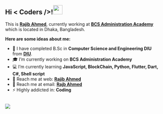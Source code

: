**<h2> Hi < Coders />!<img src="https://i.imgur.com/lzogB7F.gif" width="30px"></h2>**

This is **[Rajib Ahmed](https://rajibdpi.github.io/)**, currently working at **[BCS Administration Academy](http://bcsadminacademy.gov.bd/)** which is located in Dhaka, Bangladesh.

**Here are some ideas about me:**

- 🏢 I have completed B.Sc in **Computer Science and Engineering DIU** from **[DIU](https://diu.ac/)**.
- 🎓 I’m currently working on **BCS Administration Academy**
- 💻 I’m currently learning **JavaScript, BlockChain, Python, Flutter, Dart, C#, Shell script**
- 🔗 Reach me at web: **[Rajib Ahmed](https://rajibdpi.github.io/)**
- 📧 Reach me at email: **[Rajb Ahmed](mailto:rajibdpi@gmail.com?subject=[GitHub]%20Source%20Rajib%20Ahmed)**
- ⚡ Highly addicted in: **Coding**

<br>![](https://komarev.com/ghpvc/?username=rajibdpi&color=1ebea5)
